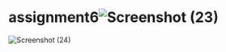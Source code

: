 # assignment6![Screenshot (23)](https://user-images.githubusercontent.com/113255348/202662965-d43262fe-f0f3-4250-bf37-7dc7863cb9e6.png)
![Screenshot (24)](https://user-images.githubusercontent.com/113255348/202663377-70ce1510-d24c-4a35-8c89-6aabc9f2a7e5.png)
